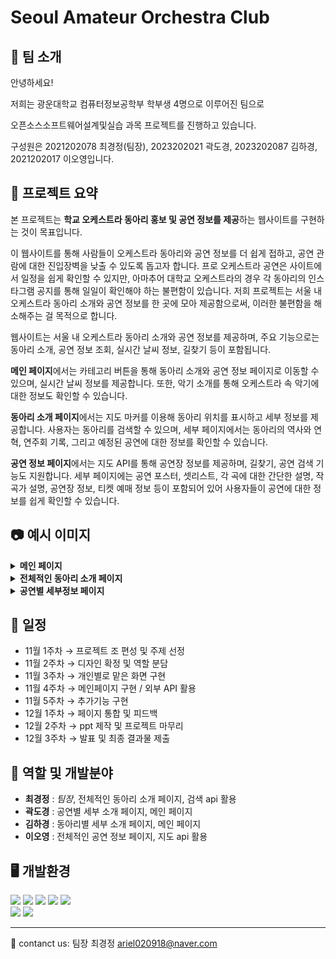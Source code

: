 # Seoul Amateur Orchestra Club

## 👋 팀 소개
안녕하세요!

저희는 광운대학교 컴퓨터정보공학부 학부생 4명으로 이루어진 팀으로

오픈소스소프트웨어설계및실습 과목 프로젝트를 진행하고 있습니다.

구성원은 2021202078 최경정(팀장), 2023202021 곽도경, 2023202087 김하경, 2021202017 이오영입니다.


## 💾 프로젝트 요약
본 프로젝트는 **학교 오케스트라 동아리 홍보 및 공연 정보를 제공**하는 웹사이트를 구현하는 것이 목표입니다. 

이 웹사이트를 통해 사람들이 오케스트라 동아리와 공연 정보를 더 쉽게 접하고, 공연 관람에 대한 진입장벽을 낮출 수 있도록 돕고자 합니다.
프로 오케스트라 공연은 사이트에서 일정을 쉽게 확인할 수 있지만, 아마추어 대학교 오케스트라의 경우 각 동아리의 인스타그램 공지를 통해 일일이 확인해야 하는 불편함이 있습니다.
저희 프로젝트는 서울 내 오케스트라 동아리 소개와 공연 정보를 한 곳에 모아 제공함으로써, 이러한 불편함을 해소해주는 걸 목적으로 합니다.

웹사이트는 서울 내 오케스트라 동아리 소개와 공연 정보를 제공하며, 주요 기능으로는 동아리 소개, 공연 정보 조회, 실시간 날씨 정보, 길찾기 등이 포함됩니다. 

**메인 페이지**에서는 카테고리 버튼을 통해 동아리 소개와 공연 정보 페이지로 이동할 수 있으며, 실시간 날씨 정보를 제공합니다. 
또한, 악기 소개를 통해 오케스트라 속 악기에 대한 정보도 확인할 수 있습니다.

**동아리 소개 페이지**에서는 지도 마커를 이용해 동아리 위치를 표시하고 세부 정보를 제공합니다. 
사용자는 동아리를 검색할 수 있으며, 세부 페이지에서는 동아리의 역사와 연혁, 연주회 기록, 그리고 예정된 공연에 대한 정보를 확인할 수 있습니다.

**공연 정보 페이지**에서는 지도 API를 통해 공연장 정보를 제공하며, 길찾기, 공연 검색 기능도 지원합니다. 
세부 페이지에는 공연 포스터, 셋리스트, 각 곡에 대한 간단한 설명, 작곡가 설명, 공연장 정보, 티켓 예매 정보 등이 포함되어 있어 사용자들이 공연에 대한 정보를 쉽게 확인할 수 있습니다.


## 📷 예시 이미지
<details>
    <summary><b>메인 페이지</b></summary>
    <img src="./images/mainpage.jpg">
</details>
<details>
    <summary><b>전체적인 동아리 소개 페이지</b></summary>
    <img src="./images/club_map.jpg">
</details>
<details>
    <summary><b>공연별 세부정보 페이지</b></summary>
    <img src="./images/performance_information.jpg">
</details>


## 📅 일정
- 11월 1주차 → 프로젝트 조 편성 및 주제 선정
- 11월 2주차 → 디자인 확정 및 역할 분담
- 11월 3주차 → 개인별로 맡은 화면 구현
- 11월 4주차 → 메인페이지 구현 / 외부 API 활용
- 11월 5주차 → 추가기능 구현
- 12월 1주차 → 페이지 통합 및 피드백
- 12월 2주차 → ppt 제작 및 프로젝트 마무리
- 12월 3주차 → 발표 및 최종 결과물 제출


## 👀 역할 및 개발분야
- **최경정** : *팀장*, 전체적인 동아리 소개 페이지, 검색 api 활용
- **곽도경** : 공연별 세부 소개 페이지, 메인 페이지
- **김하경** : 동아리별 세부 소개 페이지, 메인 페이지
- **이오영** : 전체적인 공연 정보 페이지, 지도 api 활용


## 🖥️ 개발환경
<img src="https://img.shields.io/badge/html5-E34F26?style=for-the-badge&logo=html5&logoColor=white">
<img src="https://img.shields.io/badge/css-1572B6?style=for-the-badge&logo=css3&logoColor=white"> 
<img src="https://img.shields.io/badge/javascript-F7DF1E?style=for-the-badge&logo=javascript&logoColor=black">
<img src="https://img.shields.io/badge/node.js-339933?style=for-the-badge&logo=Node.js&logoColor=white">
<img src="https://img.shields.io/badge/NPM-CB3837?style=for-the-badge&logo=NPM&logoColor=white">
<br>
<img src="https://img.shields.io/badge/github-181717?style=for-the-badge&logo=github&logoColor=white">
<img src="https://img.shields.io/badge/git-F05032?style=for-the-badge&logo=git&logoColor=white">
 


---
💬 contanct us: 팀장 최경정 ariel020918@naver.com
